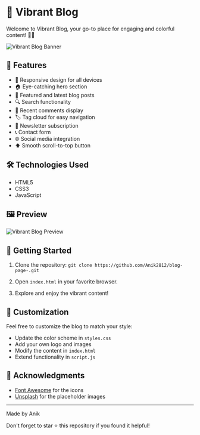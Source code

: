 # 🌈 Vibrant Blog

Welcome to Vibrant Blog, your go-to place for engaging and colorful content! 🎨✨

![Vibrant Blog Banner](https://images.unsplash.com/photo-1504805572947-34fad45aed93?q=80&w=2070&auto=format&fit=crop&ixlib=rb-4.0.3&ixid=M3wxMjA3fDB8MHxwaG90by1wYWdlfHx8fGVufDB8fHx8fA%3D%3D)

## 🚀 Features

- 📱 Responsive design for all devices
- 🏠 Eye-catching hero section
- 📝 Featured and latest blog posts
- 🔍 Search functionality
- 💬 Recent comments display
- 🏷️ Tag cloud for easy navigation
- 📧 Newsletter subscription
- 📞 Contact form
- 🌐 Social media integration
- ⬆️ Smooth scroll-to-top button

## 🛠️ Technologies Used

- HTML5
- CSS3
- JavaScript

## 🖼️ Preview

![Vibrant Blog Preview](https://github.com/user-attachments/assets/473d75b2-5ff3-4510-a05d-81314cdb4be8)


## 🚀 Getting Started

1. Clone the repository:
   `git clone https://github.com/Anik2812/blog-page-.git`
2. Open `index.html` in your favorite browser.

3. Explore and enjoy the vibrant content!

## 🎨 Customization

Feel free to customize the blog to match your style:

- Update the color scheme in `styles.css`
- Add your own logo and images
- Modify the content in `index.html`
- Extend functionality in `script.js`


## 🙏 Acknowledgments

- [Font Awesome](https://fontawesome.com) for the icons
- [Unsplash](https://unsplash.com) for the placeholder images

---

Made by Anik

Don't forget to star ⭐ this repository if you found it helpful!
